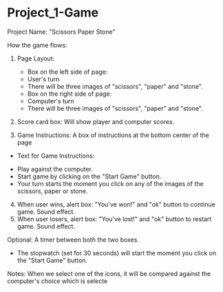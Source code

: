 # Project_1-Game
Project Name: "Scissors Paper Stone"


How the game flows:
1) Page Layout:
    * Box on the left side of page:
    - User's turn
    - There will be three images of "scissors", "paper" and "stone".

    * Box on the right side of page:
    - Computer's turn
    - There will be three images of "scissors", "paper" and "stone".

2) Score card box: Will show player and computer scores.

3) Game Instructions: A box of instructions at the bottom center of the page
* Text for Game Instructions:
- Play against the computer.
- Start game by clicking on the "Start Game" button.
- Your turn starts the moment you click on any of the images of the scissors, paper or stone.

4) When user wins, alert box: "You've won!" and "ok" button to continue game. Sound effect.
5) When user losers, alert box: "You've lost!" and "ok" button to restart game. Sound effect.


Optional: A timer between both the two boxes.
- The stopwatch (set for 30 seconds) will start the moment you click on the "Start Game" button.



Notes:
When we select one of the icons, it will be compared against the computer's choice which is selecte